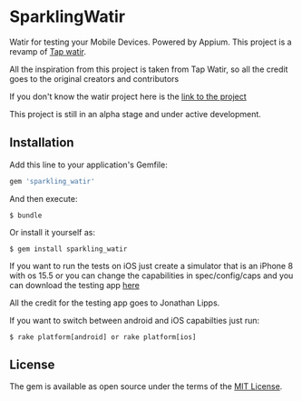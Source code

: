 # SparklingWatir

Watir for testing your Mobile Devices. Powered by Appium.
This project is a revamp of [Tap watir](https://github.com/watir/tap_watir).

All the inspiration from this project is taken from Tap Watir, so all the credit goes
to the original creators and contributors

If you don't know the watir project here is the [link to the project](http://watir.com/)

This project is still in an alpha stage and under active development.

## Installation

Add this line to your application's Gemfile:

```ruby
gem 'sparkling_watir'
```

And then execute:

    $ bundle

Or install it yourself as:

    $ gem install sparkling_watir

If you want to run the tests on iOS just create a simulator that is an iPhone 8 with os 15.5 or you can change 
the capabilities in spec/config/caps and you can download the testing app [here](https://github.com/cloudgrey-io/the-app/releases/tag/v1.10.0)

All the credit for the testing app goes to Jonathan Lipps.

If you want to switch between android and iOS capabilties just run:

    $ rake platform[android] or rake platform[ios]


## License

The gem is available as open source under the terms of the [MIT License](https://opensource.org/licenses/MIT).
